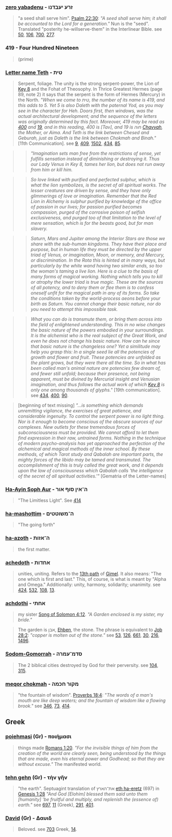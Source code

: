 
### [zero yabadenu](/keys/ZRO.IOBDNV) - זרע יעבדנו
> "a seed shall serve him". [Psalm 22:30](http://biblehub.com/psalms/22-30.htm): *"A seed shall serve him; it shall be accounted to the Lord for a generation."* Nun is the "seed". Translated "posterity he-willserve-them" in the Interlinear Bible. see [50](50), [106](106), [700](700), [277](277).

### 419 - Four Hundred Nineteen
> (prime)

### [Letter name Teth](/keys/TITh) - טית
> Serpent, foliage. The unity is the strong serpent-power, the Lion of [Key 8](8) and the Fohat of Theosophy. In Thrice Greatest Hermes (page 89, note 2) it says that the serpent is the form of Hermes (Mercury) in the North. *"When we come to טית, the number of its name is 419, and this adds to 5. Yet 5 is also Daleth with the paternal Yod, as you may see in the character for Heh. Doors first, then windows, was the actual architectural development; and the sequence of the letters was originally determined by this fact. Moreover, 419 may be read as [400](400) and [19](19), and in this reading, 400 is [Tav], and 19 is חוה [Chavvah](/keys/ChVH), the Mother, or Aima. And Teth is the link between Chesed and Geburah, just as Daleth is the link between Chokmah and Binah."* [11th Communication]. see [9](9), [409](409), [1502](1502), [434](434), [85](85).

> > *"Imagination sets man free from the restrictions of sense, yet fulfills sensation instead of diminishing or destroying it. Thus our Lady Venus in Key 8, tames her lion, but does not run away from him or kill him.*

> > *So love linked with purified and perfected sulphur, which is what the lion symbolizes, is the secret of all spiritual works. The lesser creatures are driven by sense, and they have only glimmerings of love or imagination. Remember that the Red Lion in Alchemy is sulphur purified by knowledge of the office of passion in our lives; for passion purified becomes compassion, purged of the corrosive poison of selfish exclusiveness, and purged too of that limitation to the level of mere sensation, which is for the beasts good, but for man slavery.*

> > *Saturn, Mars and Jupiter among the Interior Stars are those we share with the sub-human kingdoms. They have their place and purpose, but in human life they must be directed by the upper triad of Venus, or imagination, Moon, or memory, and Mercury, or discrimination. In the Rota this is hinted at in many ways, but particularly by the white wand having two similar ends, so too the woman's taming a live lion. Here is a clue to the basis of many forms of magical working. Nothing which tells you to kill or atrophy the lower triad is true magic. These are the sources of all potency, and to deny them or flee them is to confess oneself unfit for the magical path in any of its forms. So take the conditions taken by the world-process aeons before your birth as Saturn. You cannot change their basic nature, nor do you need to attempt this impossible task.*

> > *What you can do is transmute them, or bring them across into the field of enlightened understanding. This in no wise changes the basic nature of the powers embodied in your surroundings. It is the alchemist who is the real subject of the Great Work, and even he does not change his basic nature. How can he since that basic nature is the changeless one? Yet a similitude may help you grasp this: In a single seed lie all the potencies of growth and flower and fruit. These potencies are unfolded as the plant grows, but they were there all the time. So in what has been called man's animal nature are potencies few dream of, and fewer still unfold; because their presence, not being apparent, must be divined by Mercurial insight and Venusian imagination, and thus follows the actual work of which [Key 8](8) is only one among thousands of glyphs."* [19th communication]. see [434](434), [400](400), [90](90).

> [beginning of text missing] *"...is something which demands unremitting vigilance, the exercises of great patience, and considerable ingenuity. To control the serpent power is no light thing. Nor is it enough to become conscious of the obscure sources of our complexes. New outlets for these tremendous forces of subconsciousness must be provided. We cannot afford to let them find expression in their raw, untrained forms. Nothing in the technique of modern psycho-analysis has yet approached the perfection of the alchemical and magical methods of the inner school. By these methods, of which Tarot study and Qabalah are important parts, the mighty forces of the libido may be tamed and transmuted. The accomplishment of this is truly called the great work, and it depends upon the law of consciousness which Qabalah calls 'the intelligence of the secret of all spiritual activities.'"* [Gematria of the Letter-names]

### [Ha-Ayin Soph Aur](/keys/H-AIN.SVP.AVR) - ה־אין סוף אור
> "The Limitless Light". See [414](414)

### [ha-mashottim](/keys/H-MShVTTIM) - ה־משוטטים
> "The going forth"

### [ha-azoth](/keys/H-AZVTh) - ה־אזות 
> the first matter.

### [achedoth](/keys/AChDVTh) - אחדות
> unities, uniting. Refers to the [13th path](13) of [Gimel](/keys/G). It also means: "The one which is first and last." This, of course, is what is meant by "Alpha and Omega." Additionally: unity, harmony, solidarity; unanimity. see [424](424), [532](532), [108](108), [13](13).

### [achdothi](/keys/AChThI) - אחתי
> my sister [Song of Solomon 4:12](http://biblehub.com/songs/4-12.htm). *"A Garden enclosed is my sister, my bride."*

> The garden is אבן, [Ehben](/keys/ABN), the stone. The phrase is equivalent to [Job 28:2](http://biblehub.com/job/28-12.htm): *"copper is molten out of the stone."* see [53](53), [126](126), [661](661), [30](30), [216](216), [1496](1496).

### [Sodom-Gomorrah](/keys/SDM-OMRH) - סדמ־עמרה
> The 2 biblical cities destroyed by God for their perversity. see [104](104), [315](315).

### [meqor chokmah](/keys/MQVR.ChKMH) - מקור חכמה
> "the fountain of wisdom". [Proverbs 18:4](http://biblehub.com/proverbs/18-4.htm): *"The words of a man's mouth are like deep waters; and the fountain of wisdom like a flowing brook."* see [346](346), [73](73), [414](414).

## Greek

### [poiehmasi](/greek?word=poihmasi) (Gr) - ποιήμασι
> things made [Romans 1:20](http://biblehub.com/romans/1-20.htm). *"For the invisible things of him from the creation of the world are clearly seen, being understood by the things that are made, even his eternal power and Godhead; so that they are without excuse."* The manifested world.

### [tehn gehn](/greek?word=) (Gr) - τὴν γῆν
> "the earth". Septuagint translation of את־הארץ [eth ha-eretz](/keys/ATh-HARTz) (697) in [Genesis 1:28](http://biblehub.com/genesis/1-28.htm) *"And God [Elohim] blessed them said unto them [humanity] 'be fruitful and multiply, and replenish the (essence of) earth."* see [697](697), [11](11) (Greek), [291](291), [401](401).

### [David](/greek?word=dauid) (Gr) - Δαυιδ
> Beloved. see [703](703) Greek, [14](14).